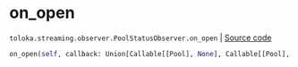 # on_open
`toloka.streaming.observer.PoolStatusObserver.on_open` | [Source code](https://github.com/Toloka/toloka-kit/blob/v0.1.26/src/streaming/observer.py#L224)

```python
on_open(self, callback: Union[Callable[[Pool], None], Callable[[Pool], Awaitable[None]]])
```

